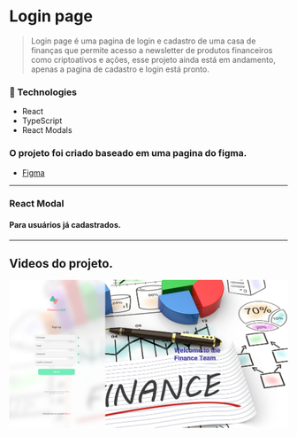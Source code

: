 # Login page
> Login page é uma pagina de login e cadastro de uma casa de finanças que permite acesso a newsletter de produtos financeiros como criptoativos e ações, esse projeto ainda está em andamento, apenas a pagina de cadastro e login está pronto.

### 🧪 Technologies

- React 
- TypeScript
- React Modals



### O projeto foi criado baseado em uma pagina do figma.  


- [Figma](https://www.figma.com/file/iplx8vxEZYMVWi2bog8bJf/React-Signup?node-id=0%3A1
)
-----------------------------------------------------------------
### React Modal
#### Para usuários já cadastrados.
-----------------------------------------------------------------


## Videos do projeto.

![](login.png)


